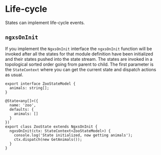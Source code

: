 # Life-cycle
States can implement life-cycle events.

## `ngxsOnInit`
If you implement the `NgxsOnInit` interface the `ngxsOnInit` function will be invoked after
all the states for that module definition have been initialized and their states pushed into the state stream.
The states are invoked in a topological sorted order going from parent to child.
The first parameter is the `StateContext` where you can get the current state and dispatch actions as usual.

```TS
export interface ZooStateModel {
  animals: string[];
}

@State<any[]>({
  name: 'zoo',
  defaults: {
    animals: []
  }
})
export class ZooState extends NgxsOnInit {
  ngxsOnInit(ctx: StateContext<ZooStateModel>) {
    console.log('State initialized, now getting animals');
    ctx.dispatch(new GetAnimals());
  }
}
```
